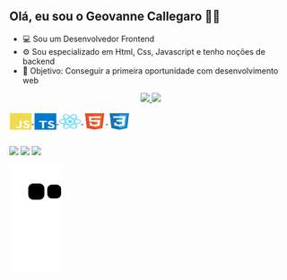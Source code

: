 ## Olá, eu sou o Geovanne Callegaro 👋🏼

- 💻 Sou um Desenvolvedor Frontend
- ⚙ Sou especializado em Html, Css, Javascript e tenho noções de backend
- 🌱 Objetivo: Conseguir a primeira oportunidade com desenvolvimento web

<div align="center">
  <a href="https://github.com/geovannecallegaro">
  <img height="180em" src="https://github-readme-stats.vercel.app/api?username=geovannecallegaro&show_icons=true&theme=dark&include_all_commits=true&count_private=true"/>
  <img height="180em" src="https://github-readme-stats.vercel.app/api/top-langs/?username=geovannecallegaro&layout=compact&langs_count=7&theme=dark"/>
</div>
  
<div style="display: inline_block"><br>
  <img align="center" alt="Geovanne-Js" height="30" width="40" src="https://raw.githubusercontent.com/devicons/devicon/master/icons/javascript/javascript-plain.svg">
  <img align="center" alt="Geovanne-Ts" height="30" width="40" src="https://raw.githubusercontent.com/devicons/devicon/master/icons/typescript/typescript-plain.svg">
  <img align="center" alt="Geovanne-React" height="30" width="40" src="https://raw.githubusercontent.com/devicons/devicon/master/icons/react/react-original.svg">
  <img align="center" alt="Geovanne-HTML" height="30" width="40" src="https://raw.githubusercontent.com/devicons/devicon/master/icons/html5/html5-original.svg">
  <img align="center" alt="Geovanne-CSS" height="30" width="40" src="https://raw.githubusercontent.com/devicons/devicon/master/icons/css3/css3-original.svg">

  ##

 <div> 
  <a href="https://instagram.com/geovanne_ca" target="_blank"><img src="https://img.shields.io/badge/-Instagram-%23E4405F?style=for-the-badge&logo=instagram&logoColor=white" target="_blank"></a>
  <a href = "mailto:callegarog00@gmail.com"><img src="https://img.shields.io/badge/-Gmail-%23333?style=for-the-badge&logo=gmail&logoColor=white" target="_blank"></a>
  <a href="https://www.linkedin.com/in/geovanne-callegaro-76b1a8216/" target="_blank"><img src="https://img.shields.io/badge/-LinkedIn-%230077B5?style=for-the-badge&logo=linkedin&logoColor=white" target="_blank"></a> 
 
  ![Snake animation](https://github.com/geovannecallegaro/geovannecallegaro/blob/output/github-contribution-grid-snake.svg)
 
</div>
